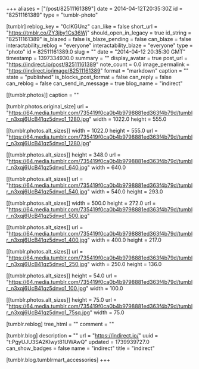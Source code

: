 +++
aliases = ["/post/82511161389"]
date = 2014-04-12T20:35:30Z
id = "82511161389"
type = "tumblr-photo"

[tumblr]
reblog_key = "0clKGUnz"
can_like = false
short_url = "https://tmblr.co/ZY3jby1Cs36Wj"
should_open_in_legacy = true
id_string = "82511161389"
is_blazed = false
is_blaze_pending = false
can_blaze = false
interactability_reblog = "everyone"
interactability_blaze = "everyone"
type = "photo"
id = 82511161389.0
slug = ""
date = "2014-04-12 20:35:30 GMT"
timestamp = 1397334930.0
summary = ""
display_avatar = true
post_url = "https://indirect.io/post/82511161389"
note_count = 0.0
image_permalink = "https://indirect.io/image/82511161389"
format = "markdown"
caption = ""
state = "published"
is_blocks_post_format = false
can_reply = false
can_reblog = false
can_send_in_message = true
blog_name = "indirect"

[[tumblr.photos]]
caption = ""

[tumblr.photos.original_size]
url = "https://64.media.tumblr.com/735419f0ca0b4b9798881ed363f4b79d/tumblr_n3xqj6UcB41qz5dnvo1_1280.jpg"
width = 1022.0
height = 555.0

[[tumblr.photos.alt_sizes]]
width = 1022.0
height = 555.0
url = "https://64.media.tumblr.com/735419f0ca0b4b9798881ed363f4b79d/tumblr_n3xqj6UcB41qz5dnvo1_1280.jpg"

[[tumblr.photos.alt_sizes]]
height = 348.0
url = "https://64.media.tumblr.com/735419f0ca0b4b9798881ed363f4b79d/tumblr_n3xqj6UcB41qz5dnvo1_640.jpg"
width = 640.0

[[tumblr.photos.alt_sizes]]
url = "https://64.media.tumblr.com/735419f0ca0b4b9798881ed363f4b79d/tumblr_n3xqj6UcB41qz5dnvo1_540.jpg"
width = 540.0
height = 293.0

[[tumblr.photos.alt_sizes]]
width = 500.0
height = 272.0
url = "https://64.media.tumblr.com/735419f0ca0b4b9798881ed363f4b79d/tumblr_n3xqj6UcB41qz5dnvo1_500.jpg"

[[tumblr.photos.alt_sizes]]
url = "https://64.media.tumblr.com/735419f0ca0b4b9798881ed363f4b79d/tumblr_n3xqj6UcB41qz5dnvo1_400.jpg"
width = 400.0
height = 217.0

[[tumblr.photos.alt_sizes]]
url = "https://64.media.tumblr.com/735419f0ca0b4b9798881ed363f4b79d/tumblr_n3xqj6UcB41qz5dnvo1_250.jpg"
width = 250.0
height = 136.0

[[tumblr.photos.alt_sizes]]
height = 54.0
url = "https://64.media.tumblr.com/735419f0ca0b4b9798881ed363f4b79d/tumblr_n3xqj6UcB41qz5dnvo1_100.jpg"
width = 100.0

[[tumblr.photos.alt_sizes]]
height = 75.0
url = "https://64.media.tumblr.com/735419f0ca0b4b9798881ed363f4b79d/tumblr_n3xqj6UcB41qz5dnvo1_75sq.jpg"
width = 75.0

[tumblr.reblog]
tree_html = ""
comment = ""

[tumblr.blog]
description = ""
url = "https://indirect.io/"
uuid = "t:PgyUJU3SA2Klwyt81UWAwQ"
updated = 1739939727.0
can_show_badges = false
name = "indirect"
title = "indirect"

[tumblr.blog.tumblrmart_accessories]
+++

